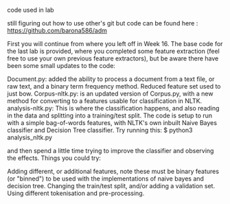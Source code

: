 code used in lab


still figuring out how to use other's git but code can be found here : https://github.com/barona586/adm


First you will continue from where you left off in Week 16. The base code for the last lab is provided, where you completed some feature extraction (feel free to use your own previous feature extractors), but be aware there have been some small updates to the code:

Document.py: added the ability to process a document from a text file, or raw text, and a binary term frequency method. Reduced feature set used to just bow.
Corpus-nltk.py: is an updated version of Corpus.py, with a new method for converting to a features usable for classification in NLTK.
analysis-nltk.py: This is where the classification happens, and also reading in the data and splitting into a training/test split.
The code is setup to run with a simple bag-of-words features, with NLTK's own inbuilt Naive Bayes classifier and Decision Tree classifier. Try running this:
$ python3 analysis_nltk.py

and then spend a little time trying to improve the classifier and observing the effects. Things you could try:

Adding different, or additional features, note these must be binary features (or "binned") to be used with the implementations of naive bayes and decision tree.
Changing the train/test split, and/or adding a validation set.
Using different tokenisation and pre-processing.

